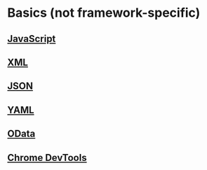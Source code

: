 # Basics (not framework-specific)

## [JavaScript](https://github.com/msg-CareerPaths/sap-ui5-persona/blob/main/chapters/003-Basics-(not-specific)/003a-JavaScript.md)

## [XML](https://github.com/msg-CareerPaths/sap-ui5-persona/blob/main/chapters/003-Basics-(not-specific)/003b-XML.md)

## [JSON](https://github.com/msg-CareerPaths/sap-ui5-persona/blob/main/chapters/003-Basics-(not-specific)/003c-JSON.md)

## [YAML](https://github.com/msg-CareerPaths/sap-ui5-persona/blob/main/chapters/003-Basics-(not-specific)/003d-YAML.md)

## [OData](https://github.com/msg-CareerPaths/sap-ui5-persona/blob/main/chapters/003-Basics-(not-specific)/003e-OData.md)

## [Chrome DevTools](https://github.com/msg-CareerPaths/sap-ui5-persona/blob/main/chapters/003-Basics-(not-specific)/003f-Chrome-DevTools.md)

